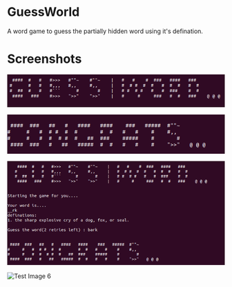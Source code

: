 # GuessWorld
A word game to guess the partially hidden word using it's defination. 

# Screenshots
![Test Image 1](https://github.com/cyclades1/GuessWorld/blob/master/SS/1.png)

![Test Image 2](https://github.com/cyclades1/GuessWorld/blob/master/SS/2.png)

![Test Image 3](https://github.com/cyclades1/GuessWorld/blob/master/SS/3.png)

![Test Image 6](https://github.com/cyclades1/Rental/blob/master/images/main.png)

